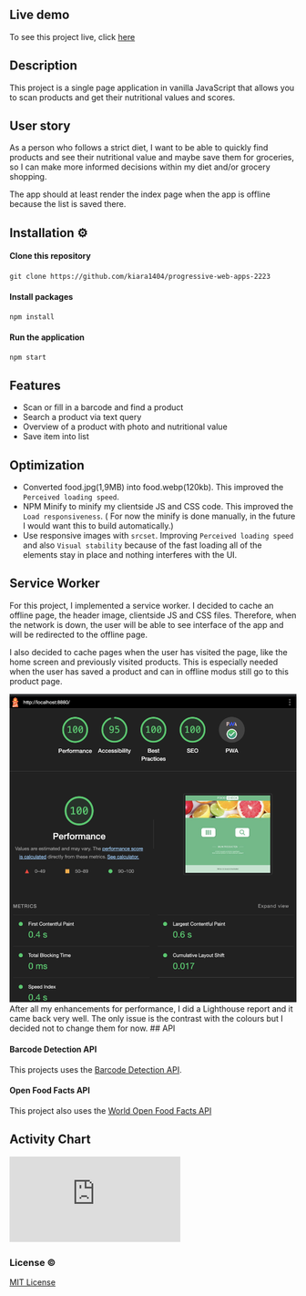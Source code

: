 ## Live demo

To see this project live, click [here](https://pwa-23.onrender.com/)

## Description

<!-- ☝️ replace this description with a description of your own work -->

This project is a single page application in vanilla JavaScript that allows you to scan products and get their nutritional values and scores.

## User story

As a person who follows a strict diet, I want to be able to quickly find products and see their nutritional value and maybe save them for groceries, so I can make more informed decisions within my diet and/or grocery shopping.

The app should at least render the index page when the app is offline because the list is saved there.

## Installation ⚙️

#### Clone this repository

```
git clone https://github.com/kiara1404/progressive-web-apps-2223
```

#### Install packages

```
npm install
```

#### Run the application

```
npm start
```

<!-- ...but how does one use this project? What are its features 🤔 -->

## Features

- Scan or fill in a barcode and find a product
- Search a product via text query
- Overview of a product with photo and nutritional value
- Save item into list

## Optimization

- Converted food.jpg(1,9MB) into food.webp(120kb). This improved the `Perceived loading speed`.
- NPM Minify to minify my clientside JS and CSS code. This improved the `Load responsiveness`. ( For now the minify is done manually, in the future I would want this to build automatically.)
- Use responsive images with `srcset`. Improving `Perceived loading speed` and also `Visual stability` because of the fast loading all of the elements stay in place and nothing interferes with the UI.

## Service Worker

For this project, I implemented a service worker. I decided to cache an offline page, the header image, clientside JS and CSS files. Therefore, when the network is down, the user will be able to see interface of the app and will be redirected to the offline page.

I also decided to cache pages when the user has visited the page, like the home screen and previously visited products. This is especially needed when the user has saved a product and can in offline modus still go to this product page.

<img src="./static/img/lighthouse.png"  width="800px"/>
After all my enhancements for performance, I did a Lighthouse report and it came back very well. The only issue is the contrast with the colours but I decided not to change them for now. 
## API

#### Barcode Detection API

This projects uses the [Barcode Detection API](https://developer.mozilla.org/en-US/docs/Web/API/Barcode_Detection_API).

#### Open Food Facts API

This project also uses the [World Open Food Facts API](https://world.openfoodfacts.org/data)

<!-- Maybe a checklist of done stuff and stuff still on your wishlist? ✅ -->

## Activity Chart

![](https://github.com/kiara1404/progressive-web-apps-2223/blob/main/static/img/activity-chart3.0.pdf)

### License ©

[MIT License](https://github.com/kiara1404/web-app-from-scratch-2122/blob/main/LICENSE)

<!-- How about a license here? 📜 (or is it a licence?) 🤷 -->
